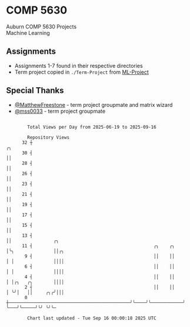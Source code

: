 # COMP 5630
Auburn COMP 5630 Projects  
Machine Learning

## Assignments
- Assignments 1-7 found in their respective directories
- Term project copied in `./Term-Project` from [ML-Project](https://github.com/wumphlett/ML-Project)

## Special Thanks
- [@MatthewFreestone](https://github.com/MatthewFreestone) - term project groupmate and matrix wizard
- [@mss0033](https://github.com/mss0033) - term project groupmate

```

        Total Views per Day from 2025-06-19 to 2025-09-16

        Repository Views
      32 ┼                                                                  ╭╮
      30 ┤                                                                  ││
      28 ┤                                                                  ││
      26 ┤                                                                  ││
      23 ┤                                                                  ││
      21 ┤                                                                  ││
      19 ┤                                                                  ││
      17 ┤                                                                  ││
      15 ┤                                                                  ││
      13 ┤                                                                  ││                ╭╮
      11 ┤                                              ╭╮    ╭╮            │╰╮               ││╭╮
       9 ┤                                              ││    ││            │ │               ││││
       6 ┤                                              ││    ││            │ │               ││││
       4 ┤                                              ││    ││            │ │╭╮   ╭╮        ││││
       2 ┤                                              ││    ││            │ ╰╯│   ││     ╭╮╭╯│││
       0 ┼──────────────────────────────────────────────╯╰────╯╰────────────╯   ╰───╯╰─────╯╰╯ ╰╯╰─

        Chart last updated - Tue Sep 16 00:00:18 2025 UTC
        
```
